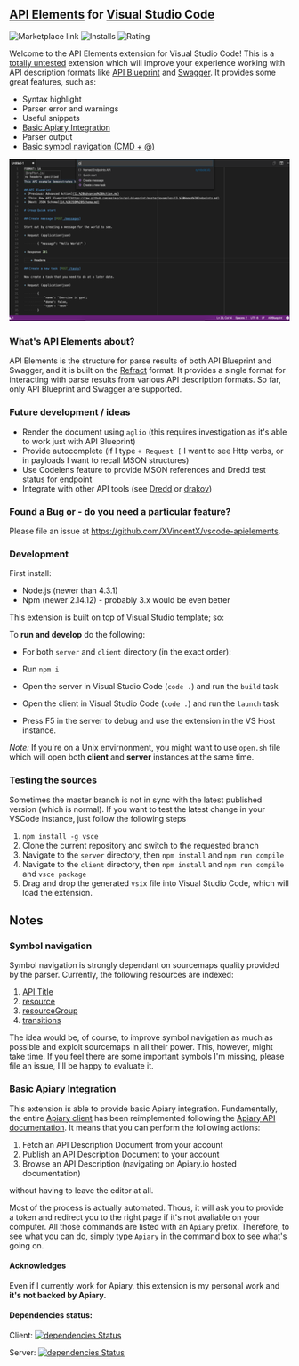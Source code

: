 ## [API Elements](http://api-elements.readthedocs.io/en/latest/) for [Visual Studio Code](https://code.visualstudio.com)

![Marketplace link](https://vsmarketplacebadge.apphb.com/version/vncz.vscode-apielements.svg)
![Installs](https://vsmarketplacebadge.apphb.com/installs/vncz.vscode-apielements.svg)
![Rating](https://vsmarketplacebadge.apphb.com/rating/vncz.vscode-apielements.svg)

Welcome to the API Elements extension for Visual Studio Code! This is a [totally untested](https://github.com/XVincentX/vscode-apielements/issues/8) extension which will improve your experience working with API description formats like [API Blueprint](https://apiblueprint.org) and [Swagger](https://swagger.io). It provides some great features, such as:

* Syntax highlight
* Parser error and warnings
* Useful snippets
* [Basic Apiary Integration](#basic-apiary-integration)
* Parser output
* [Basic symbol navigation (CMD + @)](#symbol-navigation)

![Basic Screenshot](./screenshot.png)

### What's API Elements about?

API Elements is the structure for parse results of both API Blueprint and Swagger, and it is built on the [Refract](https://github.com/refractproject/refract-spec#refract) format. It provides a single format for interacting with parse results from various API description formats. So far, only API Blueprint and Swagger are supported.

### Future development / ideas
* Render the document using `aglio` (this requires investigation as it's able to work just with API Blueprint)
* Provide autocomplete (if I type `+ Request [` I want to see Http verbs, or in payloads I want to recall MSON structures)
* Use Codelens feature to provide MSON references and Dredd test status for endpoint
* Integrate with other API tools (see [Dredd](https://github.com/apiaryio/dredd) or [drakov](https://github.com/Aconex/drakov))

### Found a Bug or - do you need a particular feature?
Please file an issue at https://github.com/XVincentX/vscode-apielements.

### Development

First install:
* Node.js (newer than 4.3.1)
* Npm (newer 2.14.12) - probably 3.x would be even better

This extension is built on top of Visual Studio template; so:

To **run and develop** do the following:

* For both `server` and `client` directory (in the exact order):

* Run `npm i`
* Open the server in Visual Studio Code (`code .`) and run the `build` task
* Open the client in Visual Studio Code (`code .`) and run the `launch` task
* Press F5 in the server to debug and use the extension in the VS Host instance.

_Note:_ If you're on a Unix envirnonment, you might want to use `open.sh` file which
will open both **client** and **server** instances at the same time.

### Testing the sources

Sometimes the master branch is not in sync with the latest published version (which is normal). If you want to test the latest change in your VSCode instance, just follow the following steps

1. `npm install -g vsce`
2. Clone the current repository and switch to the requested branch
3. Navigate to the `server` directory, then `npm install` and `npm run compile`
4. Navigate to the `client` directory, then `npm install` and `npm run compile` and `vsce package`
5. Drag and drop the generated `vsix` file into Visual Studio Code, which will load the extension.

## Notes

### Symbol navigation
Symbol navigation is strongly dependant on sourcemaps quality provided by the parser.
Currently, the following resources are indexed:

1. [API Title]()
2. [resource]()
3. [resourceGroup](http://api-elements.readthedocs.io/en/latest/element-definitions/#properties_6)
4. [transitions]()

The idea would be, of course, to improve symbol navigation as much as possible and exploit
sourcemaps in all their power. This, however, might take time. If you feel there are some
important symbols I'm missing, please file an issue, I'll be happy to evaluate it.

### Basic Apiary Integration
This extension is able to provide basic Apiary integration. Fundamentally, the entire
[Apiary client](https://github.com/apiaryio/apiary-client) has been reimplemented
following the [Apiary API documentation](http://docs.apiary.apiary.io). It means that
you can perform the following actions:

1. Fetch an API Description Document from your account
2. Publish an API Description Document to your account
3. Browse an API Description (navigating on Apiary.io hosted documentation)

without having to leave the editor at all.

Most of the process is actually automated. Thous, it will ask you to provide a
token and redirect you to the right page if it's not avaliable on your computer.
All those commands are listed with an `Apiary` prefix. Therefore, to see what you
can do, simply type `Apiary` in the command box to see what's going on.


#### Acknowledges
Even if I currently work for Apiary, this extension is my personal work and **it's not backed by Apiary.**

#### Dependencies status:
Client:
[![dependencies Status](https://david-dm.org/XVincentX/vscode-apielements/status.svg?path=server)](https://david-dm.org/XVincentX/vscode-apielements?path=server)

Server:
[![dependencies Status](https://david-dm.org/XVincentX/vscode-apielements/status.svg?path=client)](https://david-dm.org/XVincentX/vscode-apielements?path=server)
